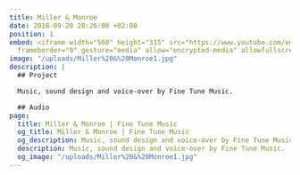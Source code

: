 ```yaml
---
title: Miller & Monroe
date: 2018-09-20 20:26:00 +02:00
position: 1
embed: <iframe width="560" height="315" src="https://www.youtube.com/embed/-Cxi2WP28RM?rel=0&amp;showinfo=0"
  frameborder="0" gesture="media" allow="encrypted-media" allowfullscreen></iframe>
image: "/uploads/Miller%20&%20Monroe1.jpg"
description: |
  ## Project

  Music, sound design and voice-over by Fine Tune Music.

  ## Audio
page:
  title: Miller & Monroe | Fine Tune Music
  og_title: Miller & Monroe | Fine Tune Music
  og_description: Music, sound design and voice-over by Fine Tune Music.
  description: Music, sound design and voice-over by Fine Tune Music.
  og_image: "/uploads/Miller%20&%20Monroe1.jpg"
---
```


